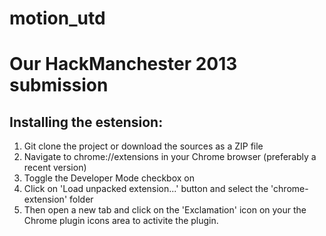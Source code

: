 motion_utd
==========

# Our HackManchester 2013 submission

## Installing the estension:
1. Git clone the project or download the sources as a ZIP file
2. Navigate to chrome://extensions in your Chrome browser (preferably a recent version)
3. Toggle the Developer Mode checkbox on
4. Click on 'Load unpacked extension...' button and select the 'chrome-extension' folder
5. Then open a new tab and click on the 'Exclamation' icon on your the Chrome plugin icons area to activite the plugin.

